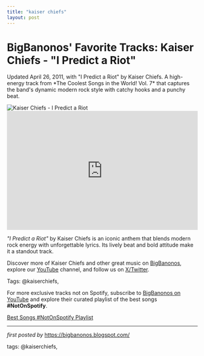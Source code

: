 ```yaml
---
title: "kaiser chiefs"
layout: post
---
```

<!-- Post Title -->
<h1 >BigBanonos' Favorite Tracks: Kaiser Chiefs - "I Predict a Riot"</h1> <!-- Introductory Text -->
<p >Updated April 26, 2011, with "I Predict a Riot" by Kaiser Chiefs. A high-energy track from *The Coolest Songs in the World! Vol. 7* that captures the band's dynamic modern rock style with catchy hooks and a punchy beat.</p> <!-- Featured Image -->
<div > <img src="https://concord.com/wp-content/uploads/2018/04/kaiserchiefs.jpg" alt="Kaiser Chiefs - I Predict a Riot" />
</div> <!-- YouTube Video Embed -->
<div > <iframe width="100%" height="315" src="https://www.youtube.com/embed/hamKl-su8PE" title="I Predict a Riot" frameborder="0" allow="accelerometer; autoplay; clipboard-write; encrypted-media; gyroscope; picture-in-picture; web-share" referrerpolicy="strict-origin-when-cross-origin" allowfullscreen></iframe>
</div> <!-- Song Information -->
<div > <p><em>"I Predict a Riot"</em> by Kaiser Chiefs is an iconic anthem that blends modern rock energy with unforgettable lyrics. Its lively beat and bold attitude make it a standout track.</p>
</div> <!-- Footer Links -->
<div > <p>Discover more of Kaiser Chiefs and other great music on <a href="https://bigbanonos.blogspot.com/" target="_blank">BigBanonos</a>, explore our <a href="https://www.youtube.com/@BigBanonos" target="_blank">YouTube</a> channel, and follow us on <a href="https://x.com/bigbanonos" target="_blank">X/Twitter</a>.</p>
</div> <!-- Tags -->
<p >Tags: @kaiserchiefs,</p>


<!--Subscribe and Playlist Links-->
<div>
    <p>For more exclusive tracks not on Spotify, subscribe to <a href="https://www.youtube.com/@BigBanonos" target="_blank">BigBanonos on YouTube</a> and explore their curated playlist of the best songs <strong>#NotOnSpotify</strong>.</p>
    <p><a href="https://www.youtube.com/playlist?list=PLtuNtuTatqI0kFahUCbtbfenC_ET5O_tr" target="_blank">Best Songs #NotOnSpotify Playlist<br /></a></p></div>

<hr />

<p><em>first posted by</em> <a href="https://bigbanonos.blogspot.com/" rel="noopener" target="_new">https://bigbanonos.blogspot.com/</a></p>

<p>tags: @kaiserchiefs,</p>
